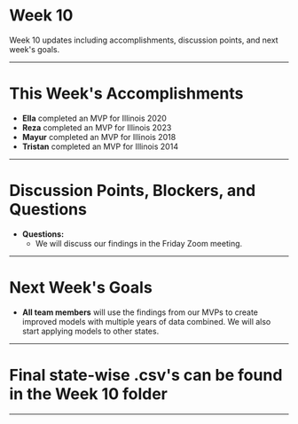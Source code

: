 # Week 10
Week 10 updates including accomplishments, discussion points, and next week's goals.

---

# This Week's Accomplishments

  - **Ella** completed an MVP for Illinois 2020
  - **Reza** completed an MVP for Illinois 2023
  - **Mayur** completed an MVP for Illinois 2018
  - **Tristan** completed an MVP for Illinois 2014

---

# Discussion Points, Blockers, and Questions

  - **Questions:**
    - We will discuss our findings in the Friday Zoom meeting.

---

# Next Week's Goals

  - **All team members** will use the findings from our MVPs to create improved models with multiple years of data combined. We will also start applying models to other states.

---
# Final state-wise .csv's can be found in the Week 10 folder

---
